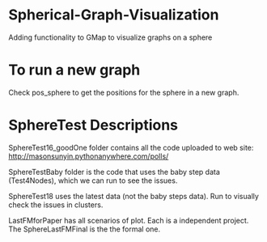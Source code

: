 # Spherical-Graph-Visualization
Adding functionality to GMap to visualize graphs on a sphere

# To run a new graph
Check pos_sphere to get the positions for the sphere in a new graph.


# SphereTest Descriptions
SphereTest16_goodOne folder contains all the code uploaded to web site: http://masonsunyin.pythonanywhere.com/polls/

SphereTestBaby folder is the code that uses the baby step data (Test4Nodes), which we can run to see the issues.

SphereTest18 uses the latest data (not the baby steps data). Run to visually check the issues in clusters.

LastFMforPaper has all scenarios of plot. Each is a independent project. The SphereLastFMFinal is the the formal one.
